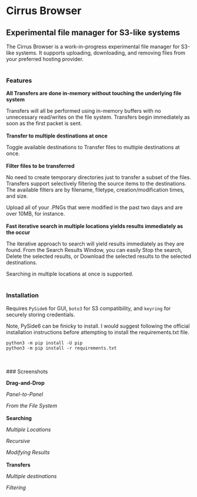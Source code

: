 # Cirrus Browser
## Experimental file manager for S3-like systems

The Cirrus Browser is a work-in-progress experimental file manager for S3-like systems. It supports uploading, downloading, and removing files from your preferred hosting provider.
<br />
<br />
### Features
**All Transfers are done in-memory without touching the underlying file system**

Transfers will all be performed using in-memory buffers with no unnecessary read/writes on the file system. Transfers begin immediately as soon as the first packet is sent.
<br />
<br />
**Transfer to multiple destinations at once**

Toggle available destinations to Transfer files to multiple destinations at once.
<br />
<br />
**Filter files to be transferred**

No need to create temporary directories just to transfer a subset of the files. Transfers support selectively filtering the source items to the destinations. The available filters are by filename, filetype, creation/modification times, and size.

Upload all of your .PNGs that were modified in the past two days and are over 10MB, for instance.
<br />
<br />
**Fast iterative search in multiple locations yields results immediately as the occur**

The iterative approach to search will yield results immediately as they are found. From the Search Results Window, you can easily Stop the search, Delete the selected results, or Download the selected results to the selected destinations.

Searching in multiple locations at once is supported.
<br />
<br />
### Installation

Requires `PySide6` for GUI, `boto3` for S3 compatibility, and `keyring` for securely storing credentials.

Note, PySide6 can be finicky to install. I would suggest following the official installation instructions before attempting to install the requirements.txt file.

```python3
python3 -m pip install -U pip
python3 -m pip install -r requirements.txt
```
<br />
<br />
### Screenshots

**Drag-and-Drop**

*Panel-to-Panel*

*From the File System*
<br />
<br />
**Searching**

*Multiple Locations*

*Recursive*

*Modifying Results*
<br />
<br />
**Transfers**

*Multiple destinations*

*Filtering*
<br />
<br />
